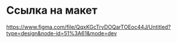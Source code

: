 # Ссылка на макет
https://www.figma.com/file/QqxKGcTrvDOQarTOEoc44J/Untitled?type=design&node-id=51%3A61&mode=dev
